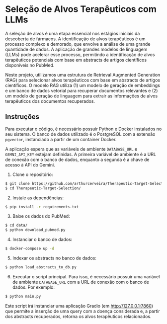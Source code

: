 # Seleção de Alvos Terapêuticos com LLMs

A seleção de alvos é uma etapa essencial nos estágios iniciais da descoberta de fármacos. A identificação de alvos terapêuticos é um processo complexo e demorado, que envolve a análise de uma grande quantidade de dados. A aplicação de grandes modelos de linguagem (LLMs) pode acelerar esse processo, permitindo a identificação de alvos terapêuticos potenciais com base em abstracts de artigos científicos disponíveis no PubMed.

Neste projeto, utilizamos uma estrutura de Retrieval Augmented Generation (RAG) para selecionar alvos terapêuticos com base em abstracts de artigos científicos. O modelo RAG utiliza (1) um modelo de geração de embeddings e um banco de dados vetorial para recuperar documentos relevantes e (2) um modelo de geração de linguagem para extrair as informações de alvos terapêuticos dos documentos recuperados.

## Instruções

Para executar o código, é necessário possuir Python e Docker instalados no seu sistema. O banco de dados utilizado é o PostgreSQL com a extensão `pgvector`, instanciado a partir de um container Docker.

A aplicação espera que as variáveis de ambiente `DATABASE_URL` e `GEMNI_API_KEY` estejam definidas. A primeira variável de ambiente é a URL de conexão com o banco de dados, enquanto a segunda é a chave de acesso à API do Gemini.

1. Clone o repositório:

```bash
$ git clone https://github.com/arthurcerveira/Therapeutic-Target-Selection.git
$ cd Therapeutic-Target-Selection/
```

2. Instale as dependências:

```bash
$ pip install -r requirements.txt
```

3. Baixe os dados do PubMed:

```bash
$ cd data/
$ python download_pubmed.py
```

4. Instanciar o banco de dados:

```bash
$ docker-compose up -d
```

5. Indexar os abstracts no banco de dados:

```bash
$ python load_abstracts_to_db.py
```

6. Executar o script principal. Para isso, é necessário possuir uma variável de ambiente `DATABASE_URL` com a URL de conexão com o banco de dados. Por exemplo:

```bash
$ python main.py
```

Este script irá instanciar uma aplicação Gradio (em http://127.0.0.1:7860) que permite a inserção de uma query com a doença considerada e, a partir dos abstracts recuperados, retorna os alvos terapêuticos relacionados.